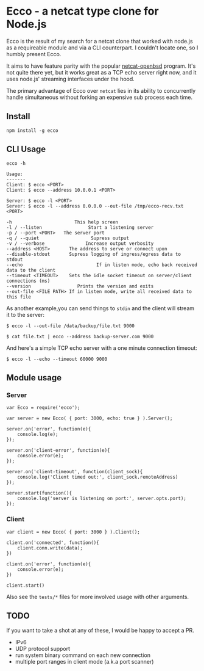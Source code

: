 # Ecco - a netcat type clone for Node.js

Ecco is the result of my search for a netcat clone that worked with
node.js as a requireable module and via a CLI counterpart. I couldn't locate
one, so I humbly present Ecco.

It aims to have feature parity with the popular
[netcat-openbsd](http://www.openbsd.org/cgi-bin/man.cgi?query=nc) program.
It's not quite there yet, but it works great as a TCP echo server right now,
and it uses node.js' streaming interfaces under the hood.

The primary advantage of Ecco over `netcat` lies in its ability to concurrently
handle simultaneous without forking an expensive sub process each time.

## Install
    npm install -g ecco

## CLI Usage
    ecco -h

    Usage:
    -------
    Client: $ ecco <PORT>
    Client: $ ecco --address 10.0.0.1 <PORT>

    Server: $ ecco -l <PORT>
    Server: $ ecco -l --address 0.0.0.0 --out-file /tmp/ecco-recv.txt <PORT>

    -h                       This help screen
    -l / --listen                 Start a listening server
    -p / --port <PORT>   The server port
    -q / --quiet                   Supress output
    -v / --verbose               Increase output verbosity
    --address <HOST>       The address to serve or connect upon
    --disable-stdout       Supress logging of ingress/egress data to stdout
    --echo                           If in listen mode, echo back received data to the client
    --timeout <TIMEOUT>    Sets the idle socket timeout on server/client connections (ms)
    --version                 Prints the version and exits
    --out-file <FILE PATH> If in listen mode, write all received data to this file

As another example,you can send things to `stdin` and the client will stream it 
to the server:

    $ ecco -l --out-file /data/backup/file.txt 9000

    $ cat file.txt | ecco --address backup-server.com 9000

And here's a simple TCP echo server with a one minute connection timeout:

    $ ecco -l --echo --timeout 60000 9000

## Module usage

### Server

    var Ecco = require('ecco');

    var server = new Ecco( { port: 3000, echo: true } ).Server();

    server.on('error', function(e){
        console.log(e);
    });

    server.on('client-error', function(e){
        console.error(e);
    });

    server.on('client-timeout', function(client_sock){
        console.log('Client timed out:', client_sock.remoteAddress)
    });

    server.start(function(){
        console.log('server is listening on port:', server.opts.port);
    });


### Client

    var client = new Ecco( { port: 3000 } ).Client();

    client.on('connected', function(){
        client.conn.write(data);
    })

    client.on('error', function(e){
        console.error(e);
    })

    client.start()

Also see the `tests/*` files for more involved usage with other arguments.

## TODO

If you want to take a shot at any of these, I would be happy to accept a PR.

- IPv6
- UDP protocol support
- run system binary command on each new connection
- multiple port ranges in client mode (a.k.a port scanner)


